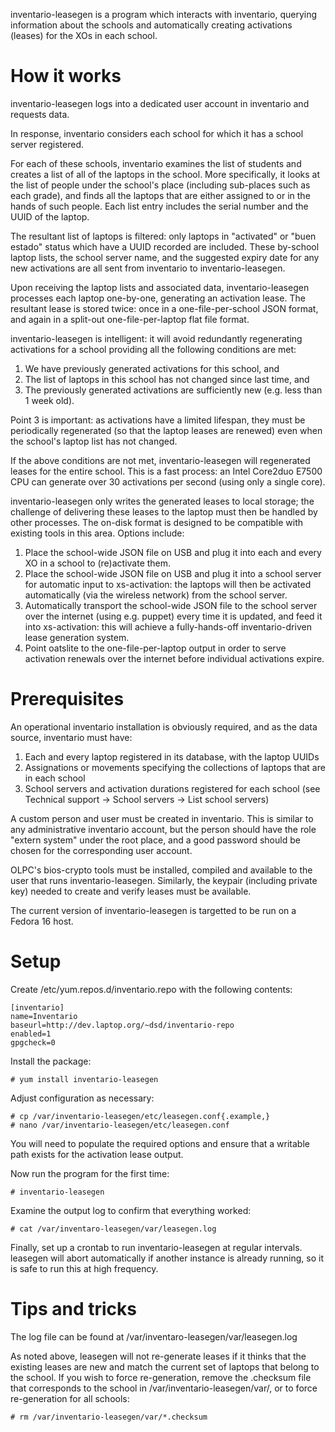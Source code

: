 inventario-leasegen is a program which interacts with inventario, querying information about the schools and automatically creating activations (leases) for the XOs in each school.

# How it works

inventario-leasegen logs into a dedicated user account in inventario and requests data.

In response, inventario considers each school for which it has a school server registered.

For each of these schools, inventario examines the list of students and creates a list of all of the laptops in the school. More specifically, it looks at the list of people under the school's place (including sub-places such as each grade), and finds all the laptops that are either assigned to or in the hands of such people. Each list entry includes the serial number and the UUID of the laptop.

The resultant list of laptops is filtered: only laptops in "activated" or "buen estado" status which have a UUID recorded are included. These by-school laptop lists, the school server name, and the suggested expiry date for any new activations are all sent from inventario to inventario-leasegen.

Upon receiving the laptop lists and associated data, inventario-leasegen processes each laptop one-by-one, generating an activation lease. The resultant lease is stored twice: once in a one-file-per-school JSON format, and again in a split-out one-file-per-laptop flat file format.

inventario-leasegen is intelligent: it will avoid redundantly regenerating activations for a school providing all the following conditions are met:

1. We have previously generated activations for this school, and
2. The list of laptops in this school has not changed since last time, and
3. The previously generated activations are sufficiently new (e.g. less than 1 week old).

Point 3 is important: as activations have a limited lifespan, they must be periodically regenerated (so that the laptop leases are renewed) even when the school's laptop list has not changed.

If the above conditions are not met, inventario-leasegen will regenerated leases for the entire school. This is a fast process: an Intel Core2duo E7500 CPU can generate over 30 activations per second (using only a single core).

inventario-leasegen only writes the generated leases to local storage; the challenge of delivering these leases to the laptop must then be handled by other processes. The on-disk format is designed to be compatible with existing tools in this area. Options include:

1. Place the school-wide JSON file on USB and plug it into each and every XO in a school to (re)activate them.
2. Place the school-wide JSON file on USB and plug it into a school server for automatic input to xs-activation: the laptops will then be activated automatically (via the wireless network) from the school server.
3. Automatically transport the school-wide JSON file to the school server over the internet (using e.g. puppet) every time it is updated, and feed it into xs-activation: this will achieve a fully-hands-off inventario-driven lease generation system.
4. Point oatslite to the one-file-per-laptop output in order to serve activation renewals over the internet before individual activations expire.

# Prerequisites

An operational inventario installation is obviously required, and as the data source, inventario must have:

1. Each and every laptop registered in its database, with the laptop UUIDs
2. Assignations or movements specifying the collections of laptops that are in each school
3. School servers and activation durations registered for each school (see Technical support -> School servers -> List school servers)

A custom person and user must be created in inventario. This is similar to any administrative inventario account, but the person should have the role "extern system" under the root place, and a good password should be chosen for the corresponding user account.

OLPC's bios-crypto tools must be installed, compiled and available to the user that runs inventario-leasegen. Similarly, the keypair (including private key) needed to create and verify leases must be available.

The current version of inventario-leasegen is targetted to be run on a Fedora 16 host.

# Setup

Create /etc/yum.repos.d/inventario.repo with the following contents:

    [inventario]
    name=Inventario  
    baseurl=http://dev.laptop.org/~dsd/inventario-repo  
    enabled=1  
    gpgcheck=0

Install the package:

    # yum install inventario-leasegen

Adjust configuration as necessary:

    # cp /var/inventario-leasegen/etc/leasegen.conf{.example,}
    # nano /var/inventario-leasegen/etc/leasegen.conf

You will need to populate the required options and ensure that a writable path exists for the activation lease output.

Now run the program for the first time:

    # inventario-leasegen

Examine the output log to confirm that everything worked:

    # cat /var/inventaro-leasegen/var/leasegen.log

Finally, set up a crontab to run inventario-leasegen at regular intervals. leasegen will abort automatically if another instance is already running, so it is safe to run this at high frequency.

# Tips and tricks

The log file can be found at /var/inventaro-leasegen/var/leasegen.log

As noted above, leasegen will not re-generate leases if it thinks that the existing leases are new and match the current set of laptops that belong to the school. If you wish to force re-generation, remove the .checksum file that corresponds to the school in /var/inventario-leasegen/var/, or to force re-generation for all schools:

    # rm /var/inventario-leasegen/var/*.checksum

